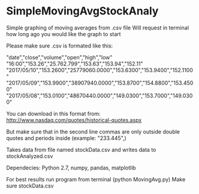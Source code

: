 # SimpleMovingAvgStockAnaly

Simple graphing of moving averages from .csv file 
Will request in terminal how long ago you would like the graph to start

Please make sure .csv is formated like this:

"date","close","volume","open","high","low"
"16:00","153.26","25.762.799","153.63","153.94","152.11"
"2017/05/10","153.2600","25779060.0000","153.6300","153.9400","152.1100"
"2017/05/09","153.9900","38907940.0000","153.8700","154.8800","153.4500"
"2017/05/08","153.0100","48670440.0000","149.0300","153.7000","149.0300"

You can download in this format from:
http://www.nasdaq.com/quotes/historical-quotes.aspx

But make sure that in the second line commas are only outside double quotes and periods inside (example: "233.445",)

Takes data from file named stockData.csv and writes data to stockAnalyzed.csv

Dependecies: Python 2.7, numpy, pandas, matplotlib

For best results run program from terminal (python MovingAvg.py)
Make sure stockData.csv 

